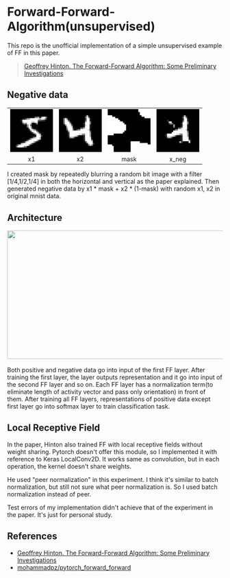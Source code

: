 # Forward-Forward-Algorithm(unsupervised)

 This repo is the unofficial implementation of a simple unsupervised example of FF in this paper.
>[Geoffrey Hinton. The Forward-Forward Algorithm: Some Preliminary Investigations](https://arxiv.org/pdf/2212.13345.pdf)


## Negative data
<table>
  <tbody>
    <tr>
      <td align="center">
        <img src="negative_img/x_pos.PNG" "width="100" height="100" alt="x1">
      </td>
      <td align="center">
        <img src="negative_img/x_pos_2.PNG" width="100" height="100" alt="x2">
      </td>
      <td align="center">
        <img src="negative_img/mask.PNG" width="100" height="100" alt="mask">
      </td>
      <td align="center">
        <img src="negative_img/x_neg.PNG" width="100" height="100" alt="x_neg">
      </td>
    </tr>
    <tr>
      <td align="center">x1</td>
      <td align="center">x2</td>
      <td align="center">mask</td>
      <td align="center">x_neg</td>
    </tr>
  </tbody>
</table>

I created mask by repeatedly blurring a random bit image with a filter [1/4,1/2,1/4] in both the horizontal and vertical as the paper explained. Then generated negative data by x1 * mask + x2 * (1-mask) with random x1, x2 in original mnist data.

## Architecture
<img src="https://github.com/tworiver0931/Forward-Forward-Unsupervised/assets/63793194/8a763a7b-dc55-4242-a580-b95ae46cfdca" width="510" height="300">

Both positive and negative data go into input of the first FF layer. After training the first layer, the layer outputs representation and it go into input of the second FF layer and so on. Each FF layer has a normalization term(to eliminate length of activity vector and pass only orientation) in front of them. After training all FF layers, representations of positive data except first layer go into softmax layer to train classification task.

## Local Receptive Field
In the paper, Hinton also trained FF with local receptive fields without weight sharing. Pytorch doesn't offer this module, so I implemented it with reference to Keras LocalConv2D. It works same as convolution, but in each operation, the kernel doesn't share weights.

                                                                                                                                                     
He used "peer normalization" in this experiment. I think it's similar to batch normalization, but still not sure what peer normalization is. So I used batch normalization instead of peer.
                                                                           
                                                                           
Test errors of my implementation didn't achieve that of the experiment in the paper. It's just for personal study.

                                                                                                       
## References
- [Geoffrey Hinton. The Forward-Forward Algorithm: Some Preliminary Investigations](https://arxiv.org/pdf/2212.13345.pdf)
- [mohammadpz/pytorch_forward_forward](https://github.com/mohammadpz/pytorch_forward_forward)

